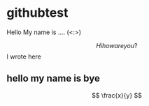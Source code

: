 # githubtest
Hello
My name is .... (<:>)

$$
Hi how are you?
$$
I wrote here


## hello my name is bye
$$ \frac{x}{y} $$
